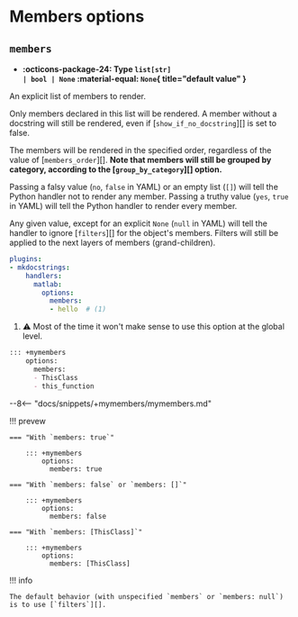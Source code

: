 # Members options

## `members`

- **:octicons-package-24: Type <code><autoref identifier="list" optional>list</autoref>[<autoref identifier="str" optional>str</autoref>] |
    <autoref identifier="bool" optional>bool</autoref> | None</code>  :material-equal: `None`{ title="default value" }**
<!-- - **:octicons-project-template-24: Template :material-null:** (N/A) -->

An explicit list of members to render.

Only members declared in this list will be rendered. A member without a docstring will still be rendered, even if [`show_if_no_docstring`][] is set to false.

The members will be rendered in the specified order, regardless of the value of [`members_order`][]. **Note that members will still be grouped by category, according to the [`group_by_category`][] option.**

Passing a falsy value (`no`, `false` in YAML) or an empty list (`[]`) will tell the Python handler not to render any member. Passing a truthy value (`yes`, `true` in YAML) will tell the Python handler to render every member.

Any given value, except for an explicit `None` (`null` in YAML) will tell the handler to ignore [`filters`][] for the object's members. Filters will still be applied to the next layers of members (grand-children).

```yaml title="in mkdocs.yml (global configuration)"
plugins:
- mkdocstrings:
    handlers:
      matlab:
        options:
          members:
          - hello  # (1)
```

1. :warning: Most of the time it won't make sense to use this option at the global level.

```md title="or in docs/some_page.md (local configuration)"
::: +mymembers
    options:
      members:
      - ThisClass
      - this_function
```

--8<-- "docs/snippets/+mymembers/mymembers.md"

!!! prevew

    === "With `members: true`"

        ::: +mymembers
            options:
              members: true

    === "With `members: false` or `members: []`"

        ::: +mymembers
            options:
              members: false

    === "With `members: [ThisClass]`"

        ::: +mymembers
            options:
              members: [ThisClass]


!!! info

    The default behavior (with unspecified `members` or `members: null`) is to use [`filters`][].
